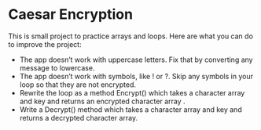 # Caesar Encryption

This is small project to practice arrays and loops.
Here are what you can do to improve the project:

- The app doesn’t work with uppercase letters. Fix that by converting any message to lowercase.
- The app doesn’t work with symbols, like ! or ?. Skip any symbols in your loop so that they are not encrypted.
- Rewrite the loop as a method Encrypt() which takes a character array and key and returns an encrypted character array .
- Write a Decrypt() method which takes a character array and key and returns a decrypted character array.
